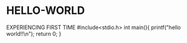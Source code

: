 # HELLO-WORLD
EXPERIENCING FIRST TIME
#include<stdio.h>
int main(){
  printf("hello world!!\n");
  return 0;
}

